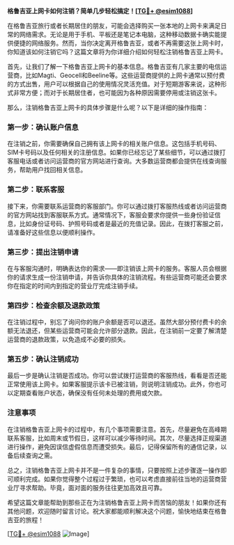 **格鲁吉亚上网卡如何注销？简单几步轻松搞定！[[TG💪+ @esim1088](https://t.me/s/esim1088)]**

在格鲁吉亚旅行或者长期居住的朋友，可能会选择购买一张本地的上网卡来满足日常的网络需求。无论是用于手机、平板还是笔记本电脑，这种移动数据卡确实能提供便捷的网络服务。然而，当你决定离开格鲁吉亚，或者不再需要这张上网卡时，你知道该如何注销它吗？这篇文章将为你详细介绍如何轻松注销格鲁吉亚上网卡。

首先，让我们了解一下格鲁吉亚上网卡的基本信息。格鲁吉亚有几家主要的电信运营商，比如Magti、Geocell和Beeline等。这些运营商提供的上网卡通常以预付费的方式出售，用户可以根据自己的使用情况灵活充值。对于短期游客来说，这种形式非常方便；而对于长期居住者，也可能因为各种原因需要停用或注销这张卡。

那么，注销格鲁吉亚上网卡的具体步骤是什么呢？以下是详细的操作指南：

### **第一步：确认账户信息**
在注销之前，你需要确保自己拥有该上网卡的相关账户信息。这包括手机号码、SIM卡号码以及任何相关的注册信息。如果你已经忘记了某些细节，可以通过拨打客服电话或者访问运营商的官方网站进行查询。大多数运营商都会提供在线查询服务，帮助用户找回相关信息。

### **第二步：联系客服**
接下来，你需要联系运营商的客服部门。你可以通过拨打客服热线或者访问运营商的官方网站找到客服联系方式。通常情况下，客服会要求你提供一些身份验证信息，比如身份证号码、护照号码或者是最近的充值记录。因此，在拨打客服之前，请准备好这些信息以便顺利操作。

### **第三步：提出注销申请**
在与客服沟通时，明确表达你的需求——即注销该上网卡的服务。客服人员会根据你的请求生成一份注销申请，并告诉你具体的注销流程。有些运营商可能还会要求你在指定的时间内到指定的营业厅完成注销手续。

### **第四步：检查余额及退款政策**
在注销过程中，别忘了询问你的账户余额是否可以退还。虽然大部分预付费卡的余额无法退还，但某些运营商可能会允许部分退款。因此，在注销前一定要了解清楚运营商的退款政策，以免造成不必要的损失。

### **第五步：确认注销成功**
最后一步是确认注销是否成功。你可以尝试拨打运营商的客服热线，看看是否还能正常使用该上网卡。如果客服提示该卡已被注销，则说明注销成功。此外，你也可以定期查看账户状态，确保没有任何未处理的费用或欠款。

### **注意事项**
在注销格鲁吉亚上网卡的过程中，有几个事项需要注意。首先，尽量避免在高峰期联系客服，比如周末或节假日，这样可以减少等待时间。其次，尽量选择正规渠道进行操作，避免因误信虚假信息而遭受损失。最后，记得保留所有的通信记录，以备后续查询之需。

总之，注销格鲁吉亚上网卡并不是一件复杂的事情，只要按照上述步骤逐一操作即可顺利完成。如果你觉得整个过程过于繁琐，也可以考虑直接前往当地的运营商营业厅寻求帮助。毕竟，面对面的服务往往更加高效且可靠。

希望这篇文章能帮助到那些正在为注销格鲁吉亚上网卡而苦恼的朋友！如果你还有其他问题，欢迎随时留言讨论。祝大家都能顺利解决这个问题，愉快地结束在格鲁吉亚的旅程！

[[TG💪+ @esim1088](https://t.me/s/esim1088) ![Image](https://i.postimg.cc/4NQfJmqS/Snipaste-2025-05-13-00-14-12.png)]